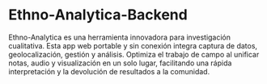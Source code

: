 # Ethno-Analytica-Backend
Ethno-Analytica es una herramienta innovadora para investigación cualitativa. Esta app web portable y sin conexión integra captura de datos, geolocalización, gestión y análisis. Optimiza el trabajo de campo al unificar notas, audio y visualización en un solo lugar, facilitando una rápida interpretación y la devolución de resultados a la comunidad.
